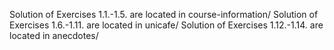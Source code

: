 Solution of Exercises 1.1.-1.5. are located in course-information/
Solution of Exercises 1.6.-1.11. are located in unicafe/
Solution of Exercises 1.12.-1.14. are located in anecdotes/
